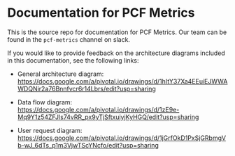 # Documentation for PCF Metrics

This is the source repo for documentation for PCF Metrics. Our team can be
found in the `pcf-metrics` channel on slack.

If you would like to provide feedback on the architecture diagrams included in this documentation, see the following links:

* General architecture diagram: https://docs.google.com/a/pivotal.io/drawings/d/1hItY37Xa4EEuiEJWWAWDQNir2a76Bnnfvcr6r14Lbrs/edit?usp=sharing

* Data flow diagram: https://docs.google.com/a/pivotal.io/drawings/d/1zE9e-Mq9Y1z54ZFJls74vRR_px9yTjSftxuiyjKyHGQ/edit?usp=sharing

* User request diagram: https://docs.google.com/a/pivotal.io/drawings/d/1jGrfOkD1PxSjGRbmgVb-wJ_6dTs_p1m3VjwTScYNcfo/edit?usp=sharing
